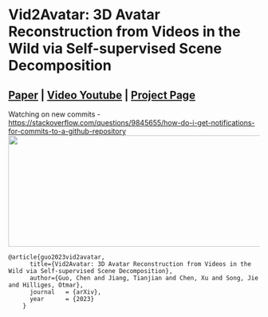 # Vid2Avatar: 3D Avatar Reconstruction from Videos in the Wild via Self-supervised Scene Decomposition
## [Paper](https://arxiv.org/abs/2302.11566) | [Video Youtube](https://youtu.be/EGi47YeIeGQ) | [Project Page](https://moygcc.github.io/vid2avatar/)
Watching on new commits - https://stackoverflow.com/questions/9845655/how-do-i-get-notifications-for-commits-to-a-github-repository
<img src="assets/teaser.png" width="800" height="223"/> 

```
@article{guo2023vid2avatar,
      title={Vid2Avatar: 3D Avatar Reconstruction from Videos in the Wild via Self-supervised Scene Decomposition},
      author={Guo, Chen and Jiang, Tianjian and Chen, Xu and Song, Jie and Hilliges, Otmar},    
      journal   = {arXiv},
      year      = {2023}
    }
```
